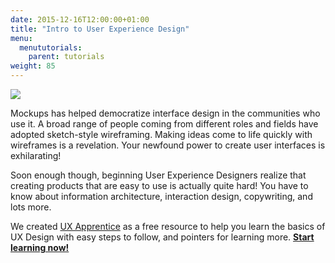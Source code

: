 ```yaml
---
date: 2015-12-16T12:00:00+01:00
title: "Intro to User Experience Design"
menu:
  menututorials:
    parent: tutorials
weight: 85
---
```


[![](https://media.balsamiq.com/img/support/resources/uxapprentice.jpg)](http://www.uxapprentice.com)

Mockups has helped democratize interface design in the communities who use it. A broad range of people coming from different roles and fields have adopted sketch-style wireframing. Making ideas come to life quickly with wireframes is a revelation. Your newfound power to create user interfaces is exhilarating!

Soon enough though, beginning User Experience Designers realize that creating products that are easy to use is actually quite hard! You have to know about information architecture, interaction design, copywriting, and lots more.

We created [UX Apprentice](http://www.uxapprentice.com) as a free resource to help you learn the basics of UX Design with easy steps to follow, and pointers for learning more. [**Start learning now!**](http://www.uxapprentice.com)